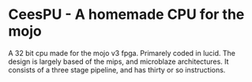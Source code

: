 CeesPU - A homemade CPU for the mojo
====================================

A 32 bit cpu made for the mojo v3 fpga. Primarely coded in lucid. The design is largely based of the mips, and microblaze architectures. 
It consists of a three stage pipeline, and has thirty or so instructions.
